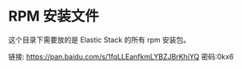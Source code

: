 # RPM 安装文件

这个目录下需要放的是 Elastic Stack 的所有 rpm 安装包。

链接: https://pan.baidu.com/s/1fqLLEanfkmLYBZJBrKhiYQ  密码:0kx6